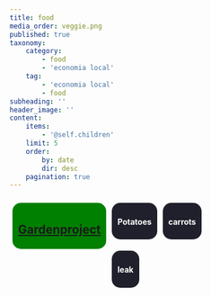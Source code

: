```yaml
---
title: food
media_order: veggie.png
published: true
taxonomy:
    category:
        - food
        - 'economia local'
    tag:
        - 'economia local'
        - food
subheading: ''
header_image: ''
content:
    items:
        - '@self.children'
    limit: 5
    order:
        by: date
        dir: desc
    pagination: true
---
```


<head>
    <style>
        body{
            background-attachment: fixed;
        }
        * {
 				box-sizing: border-box;
		}
        .project{
                border-radius: 15px;
                 background-color: green;
                 padding: 5px 10px;
                margin: 10px 5px;
                color: white;
            	width: auto;
            	float: left;
        	}
        .product{
                border-radius: 15px;
                 background-color: #20202c;
                 padding: 5px 10px;
                margin: 10px 5px;
                color: white;
            	width: auto;
            	float: left;
        	}
        .clearfix::after {
  		content: "";
  		clear: both;
  		display: table;
		}
</style>
</head> 
<div class="clearfix">
<div class="project">
    <a href="https://lasalpujarras.fair.coop/en/projects/coopgarden"> <h2> Gardenproject  </h2></a>
        </div>
<div class="product">
    <h4>Potatoes</h4>
    </div>
<div class="product">
    <h4>carrots</h4>
    </div>
<div class="product">
    <h4>leak</h4>
    </div>
    </div>
